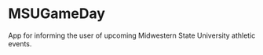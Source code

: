 MSUGameDay
==========

App for informing the user of upcoming Midwestern State University athletic events.
